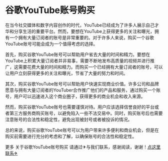 # 谷歌YouTube账号购买

在当今社交媒体和数字内容创作的时代，YouTube已经成为了许多人展示自己才华和分享生活的重要平台。然而，要想在YouTube上获得更多的关注和曝光，拥有一个拥有大量订阅者的账号是非常重要的。对于许多人来说，购买一个谷歌YouTube账号可能会成为一个值得考虑的选择。

首先，购买谷歌YouTube账号可以帮助用户省去大量的时间和精力。要想在YouTube上积累大量订阅者并非易事，需要不断地发布高质量的视频并进行推广，这需要花费大量的时间和精力。而购买一个已经拥有大量订阅者的账号，可以让用户立刻获得更多的关注和曝光，节省了大量的努力和时间。

其次，购买谷歌YouTube账号可以帮助用户快速实现商业价值。许多公司和品牌愿意与拥有大量订阅者的YouTuber合作推广他们的产品和服务，通过购买一个账号，用户可以迅速进入这个商业圈子，获得更多的商业机会和收入来源。

然而，购买谷歌YouTube账号也需要谨慎对待。用户应该选择信誉良好的平台或者第三方服务商购买账号，以避免陷入一些不法交易中。同时，购买账号后也需要注意账号的合法性和稳定性，避免出现被封号或者被投诉的情况。

总的来说，购买谷歌YouTube账号可以为用户带来许多便利和商业机会，但是在购买前需要进行充分的考虑和了解，以确保账号的合法性和稳定性。

更多 关于谷歌YouTube账号购买 请通过✈与我们联系，感谢阅读，谢谢！[点这里联系✈](https://sms.k02.cc)